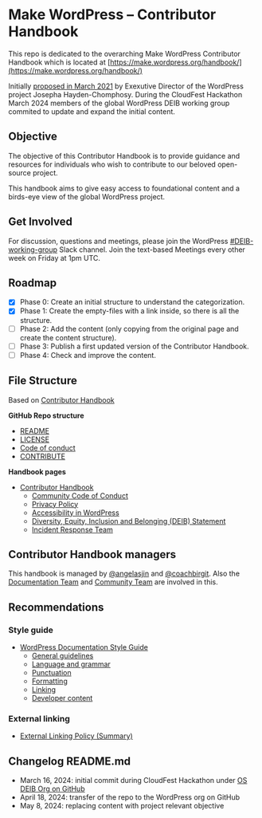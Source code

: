 # Make WordPress – Contributor Handbook

This repo is dedicated to the overarching Make WordPress Contributor Handbook which is located at [https://make.wordpress.org/handbook/](https://make.wordpress.org/handbook/)

Initially [proposed in March 2021](https://make.wordpress.org/updates/2021/03/16/proposal-a-wordpress-project-contributor-handbook/) by Exexutive Director of the WordPress project Josepha Hayden-Chomphosy. During the CloudFest Hackathon March 2024 members of the global WordPress DEIB working group commited to update and expand the initial content.

## Objective

The objective of this Contributor Handbook is to provide guidance and resources for individuals who wish to contribute to our beloved open-source project. 

This handbook aims to give easy access to foundational content and a birds-eye view of the global WordPress project.

## Get Involved

For discussion, questions and meetings, please join the WordPress [#DEIB-working-group](https://wordpress.slack.com/archives/C05ND1KPW0Y) Slack channel. Join the text-based Meetings every other week on Friday at 1pm UTC.


## Roadmap

- [x] Phase 0: Create an initial structure to understand the categorization.
- [x] Phase 1: Create the empty-files with a link inside, so there is all the structure.
- [ ] Phase 2: Add the content (only copying from the original page and create the content structure).
- [ ] Phase 3: Publish a first updated version of the Contributor Handbook.
- [ ] Phase 4: Check and improve the content.

## File Structure

Based on [Contributor Handbook](https://make.wordpress.org/handbook/)

**GitHub Repo structure**

- [README](https://github.com/WordPress/contributor-handbook/blob/main/README.md)
- [LICENSE](LICENSE)
- [Code of conduct](https://github.com/WordPress/contributor-handbook?tab=coc-ov-file)
- [CONTRIBUTE](https://github.com/WordPress/contributor-handbook/blob/main/CONTRIBUTE.md)

**Handbook pages**

- [Contributor Handbook](https://github.com/WordPress/contributor-handbook/blob/main/index.md)
   - [Community Code of Conduct](https://github.com/WordPress/contributor-handbook/blob/main/community-code-of-conduct.md)
   - [Privacy Policy](https://github.com/WordPress/contributor-handbook/blob/main/privacy-policy.md)
   - [Accessibility in WordPress](https://github.com/WordPress/contributor-handbook/blob/main/accessibility.md)
   - [Diversity, Equity, Inclusion and Belonging (DEIB) Statement](https://github.com/WordPress/contributor-handbook/blob/main/DEIB-statement.md)
   - [Incident Response Team](https://github.com/WordPress/contributor-handbook/blob/main/community-irt.md)

## Contributor Handbook managers

This handbook is managed by [@angelasjin](https://profiles.wordpress.org/angelasjin/) and [@coachbirgit](https://profiles.wordpress.org/coachbirgit/). Also the [Documentation Team](https://make.wordpress.org/docs/) and [Community Team](https://make.wordpress.org/community) are involved in this.

## Recommendations

### Style guide

- [WordPress Documentation Style Guide](https://make.wordpress.org/docs/style-guide/)
  - [General guidelines](https://make.wordpress.org/docs/style-guide/general-guidelines/)
  - [Language and grammar](https://make.wordpress.org/docs/style-guide/language-grammar/)
  - [Punctuation](https://make.wordpress.org/docs/style-guide/punctuation/)
  - [Formatting](https://make.wordpress.org/docs/style-guide/formatting/)
  - [Linking](https://make.wordpress.org/docs/style-guide/linking/)
  - [Developer content](https://make.wordpress.org/docs/style-guide/developer-content/)

### External linking

- [External Linking Policy (Summary)](https://make.wordpress.org/docs/handbook/documentation-team-handbook/external-linking-policy/)



## Changelog README.md

- March 16, 2024: initial commit during CloudFest Hackathon under [OS DEIB Org on GitHub](https://github.com/os-deib/)
- April 18, 2024: transfer of the repo to the WordPress org on GitHub
- May 8, 2024: replacing content with project relevant objective
